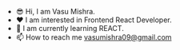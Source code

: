 - 😎 Hi, I am Vasu Mishra.
- ❤️ I am interested in Frontend React Developer.
- 👀 I am currently learning REACT.
- 📫 How to reach me vasumishra09@gmail.com
